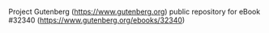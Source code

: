 Project Gutenberg (https://www.gutenberg.org) public repository for eBook #32340 (https://www.gutenberg.org/ebooks/32340)
